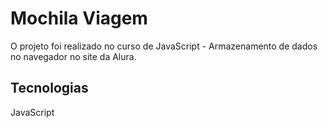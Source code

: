 <h1 aligh="center">Mochila Viagem</h1>

<p>O projeto foi realizado no curso de JavaScript - Armazenamento de dados no navegador no site da Alura.</p>

<h2>Tecnologias</h2>
<p>JavaScript</p>
